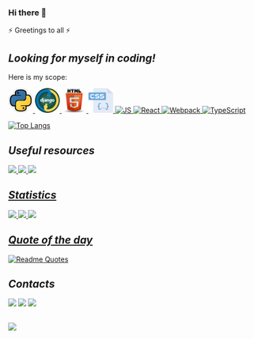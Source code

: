 ### Hi there 👋
⚡ Greetings to all ⚡   

## _Looking for myself in coding!_

Here is my scope:

<a href="https://www.python.org" target="_blank" rel="noreferrer" title="python"> <img src="https://github.com/Viton4ik/Info_page_HTML/blob/master/python.jpg" alt="python" width="50x" height="50x"/></h3> 
<a href="https://www.djangoproject.com" target="_blank" rel="noreferrer" title="django"> <img src="https://github.com/Viton4ik/Info_page_HTML/blob/master/django.png" alt="django" width="50x" height="50x"/></h3> 
<a href="https://html.spec.whatwg.org/multipage/#toc-introduction" target="_blank" rel="noreferrer" title="html"> <img src="https://github.com/Viton4ik/Info_page_HTML/blob/master/html.jpeg" alt="html" width="50x" height="50x"/></h3> 
<a href="https://css-tricks.com/" target="_blank" rel="noreferrer" title="CSS"> <img src="https://github.com/Viton4ik/Info_page_HTML/blob/master/css.png" alt="CSS" width="50x" height="50x"/></h3> 
<a href="https://developer.mozilla.org/en-US/docs/Web/JavaScript" target="_blank" rel="noreferrer" title="JS"> <img src="https://fuzeservers.ru/wp-content/uploads/9/3/a/93a14a817aba78c219b6421198863989.png" alt="JS" width="50x" height="50x"/></h3> 
<a href="https://react.dev/" target="_blank" rel="noreferrer" title="React"> <img src="https://stickerboom.ru/files/2016/01/18/3456x2714-300x300.png" alt="React" width="50x" height="50x"/></h3> 
<a href="https://webpack.js.org/" target="_blank" rel="noreferrer" title="Webpack"> <img src="https://cdn.worldvectorlogo.com/logos/webpack-icon.svg" alt="Webpack" width="50x" height="50x"/></h3> 
<a href="https://www.typescriptlang.org/" target="_blank" rel="noreferrer" title="TypeScript"> <img src="https://desano.ru/uploads/catalog/1427/NS-10437-1.jpg" alt="TypeScript" width="50x" height="50x"/></h3> 

[![Top Langs](https://github-readme-stats.vercel.app/api/top-langs/?username=viton4ik&layout=compact)](https://github.com/anuraghazra/github-readme-stats)

## _Useful resources_

<a href="https://www.npmjs.com/package" target="_blank" title="npm"> <img src="https://img.shields.io/static/v1?label=npm&message=package&color=red"/>
<a href="https://shields.io/" target="_blank" title="shields.io"> <img src="https://img.shields.io/badge/shields-io-brightgreen"/>
<a href="https://react-bootstrap.github.io/components" target="_blank" title="react-bootstrap"> <img src="https://img.shields.io/badge/react-bootstrap-blue"/>
<!-- <img src="https://img.shields.io/static/v1?label=1&message=Run servers&color=9cf"/> -->

## _Statistics_

![](https://github-profile-summary-cards.vercel.app/api/cards/profile-details?username=viton4ik&theme=solarized_dark)
![](https://github-profile-summary-cards.vercel.app/api/cards/most-commit-language?username=viton4ik&theme=solarized_dark)
![](https://github-profile-summary-cards.vercel.app/api/cards/stats?username=viton4ik&theme=solarized_dark)


## _Quote of the day_

[![Readme Quotes](https://quotes-github-readme.vercel.app/api?type=horizontal&theme=nord)](https://github.com/piyushsuthar/github-readme-quotes)

## _Contacts_
<!--
<a href="https://t.me/Viton4ik" title ="@Victor"><img src="https://github.com/Viton4ik/Info_page_HTML/blob/master/telegram.png" alt="@Victor" width="47x" height="47x"></a> 
<a href="mailto:viton4ik@gmail.com" title ="viton4ik@gmail.com"><img src="https://raw.githubusercontent.com/Viton4ik/Info_page_HTML/master/mail.webp" alt="viton4ik@gmail.com" width="47x" height="47x"></a>
-->
<a href="https://t.me/Viton4ik" title ="Victor" target="_blank" ><img src="https://img.shields.io/badge/-@Viton4ik-%2314354c.svg?style=flat&amp;logo=telegram&amp;logoColor=#4285F4" style="max-width: 100%;" height="30x"></a>
<a href="mailto:viton4ik@gmail.com" title ="viton4ik@gmail.com"><img src="https://img.shields.io/badge/-viton4ik@gmail.com-%2314354c.svg?style=flat&amp;logo=gmail&amp;logoColor=red" style="max-width: 100%;" height="30x"></a>
<a href="https://viton4ik.github.io/portfolio/" title ="portfolio" target="_blank"><img src="https://img.shields.io/badge/-My personal page-%2314354c.svg?style=flat&amp;logo=vultr&amp;logoColor=blue" style="max-width: 100%;" height="30x"></a>
  
 ##
![](https://komarev.com/ghpvc/?username=viton4ik&color=blue )

<!--
**Viton4ik/Viton4ik** is a ✨ _special_ ✨ repository because its `README.md` (this file) appears on your GitHub profile.

Here are some ideas to get you started:

- 🔭 I’m currently working on ...
- 🌱 I’m currently learning ...
- 👯 I’m looking to collaborate on ...
- 🤔 I’m looking for help with ...
- 💬 Ask me about ...
- 📫 How to reach me: ...
- 😄 Pronouns: ...
- ⚡ Fun fact: ...
useful info - https://habr.com/ru/post/649363/
-->
